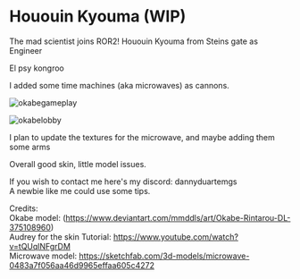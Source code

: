 # Hououin Kyouma (WIP)
The mad scientist joins ROR2! Hououin Kyouma from Steins gate as Engineer

El psy kongroo

I added some time machines (aka microwaves) as cannons.

![okabegameplay](https://github.com/dannyduartemgs/HououinKyouma/assets/165226477/c38ab569-28c3-43b8-ae3a-acfd51b079fb)

![okabelobby](https://github.com/dannyduartemgs/HououinKyouma/assets/165226477/5d61dbf1-0776-4636-bb49-006d17917e11)


I plan to update the textures for the microwave, and maybe adding them some arms <br />

Overall good skin, little model issues.



If you wish to contact me here's my discord: dannyduartemgs <br />
A newbie like me could use some tips. 

Credits: <br />
Okabe model: (https://www.deviantart.com/mmddls/art/Okabe-Rintarou-DL-375108960) <br />
Audrey for the skin Tutorial: https://www.youtube.com/watch?v=tQUqlNFgrDM <br />
Microwave model: https://sketchfab.com/3d-models/microwave-0483a7f056aa46d9965effaa605c4272 <br />

